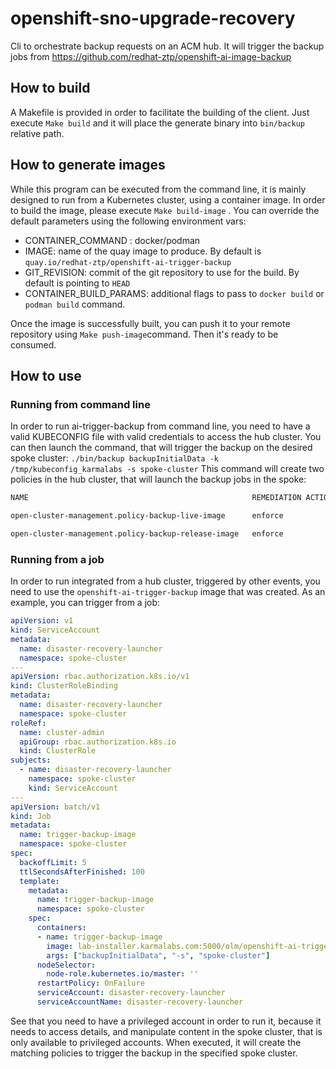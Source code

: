 
# openshift-sno-upgrade-recovery

Cli to orchestrate backup requests on an ACM hub. It will trigger the backup jobs from <https://github.com/redhat-ztp/openshift-ai-image-backup>

## How to build

A Makefile is provided in order to facilitate the building of the client. Just execute `Make build` and it will place
the generate binary into `bin/backup` relative path.

## How to generate images

While this program can be executed from the command line, it is mainly designed to run from a Kubernetes cluster, using
a container image. In order to build the image, please execute `Make build-image` . You can override the default
parameters using the following environment vars:

* CONTAINER_COMMAND : docker/podman
* IMAGE: name of the quay image to produce. By default is `quay.io/redhat-ztp/openshift-ai-trigger-backup`
* GIT_REVISION: commit of the git repository to use for the build. By default is pointing to `HEAD`
* CONTAINER_BUILD_PARAMS: additional flags to pass to `docker build` or `podman build` command.

Once the image is successfully built, you can push it to your remote repository using `Make push-image`command.
Then it's ready to be consumed.

## How to use

### Running from command line

In order to run ai-trigger-backup from command line, you need to have a valid KUBECONFIG file with valid credentials to
access the hub cluster. You can then launch the command, that will trigger the backup on the desired spoke cluster:
`./bin/backup backupInitialData -k /tmp/kubeconfig_karmalabs -s spoke-cluster`
This command will create two policies in the hub cluster, that will launch the backup jobs in the spoke:

```bash
NAME                                                  REMEDIATION ACTION   COMPLIANCE STATE   AGE

open-cluster-management.policy-backup-live-image      enforce              Compliant          9s

open-cluster-management.policy-backup-release-image   enforce              Compliant          9s
```

### Running from a job

In order to run integrated from a hub cluster, triggered by other events, you need to use the
`openshift-ai-trigger-backup` image that was created. As an example, you can trigger from a job:

```yaml
apiVersion: v1
kind: ServiceAccount
metadata:
  name: disaster-recovery-launcher
  namespace: spoke-cluster
---
apiVersion: rbac.authorization.k8s.io/v1
kind: ClusterRoleBinding
metadata:
  name: disaster-recovery-launcher
  namespace: spoke-cluster
roleRef:
  name: cluster-admin
  apiGroup: rbac.authorization.k8s.io
  kind: ClusterRole
subjects:
  - name: disaster-recovery-launcher
    namespace: spoke-cluster
    kind: ServiceAccount
---
apiVersion: batch/v1
kind: Job
metadata:
  name: trigger-backup-image
  namespace: spoke-cluster
spec:
  backoffLimit: 5
  ttlSecondsAfterFinished: 100
  template:
    metadata:
      name: trigger-backup-image
      namespace: spoke-cluster
    spec:
      containers:
      - name: trigger-backup-image
        image: lab-installer.karmalabs.com:5000/olm/openshift-ai-trigger-backup
        args: ["backupInitialData", "-s", "spoke-cluster"]
      nodeSelector:
        node-role.kubernetes.io/master: ''
      restartPolicy: OnFailure
      serviceAccount: disaster-recovery-launcher
      serviceAccountName: disaster-recovery-launcher
```

See that you need to have a privileged account in order to run it, because it needs to access details, and manipulate
content in the spoke cluster, that is only available to privileged accounts. When executed, it will create the matching
policies to trigger the backup in the specified spoke cluster.
